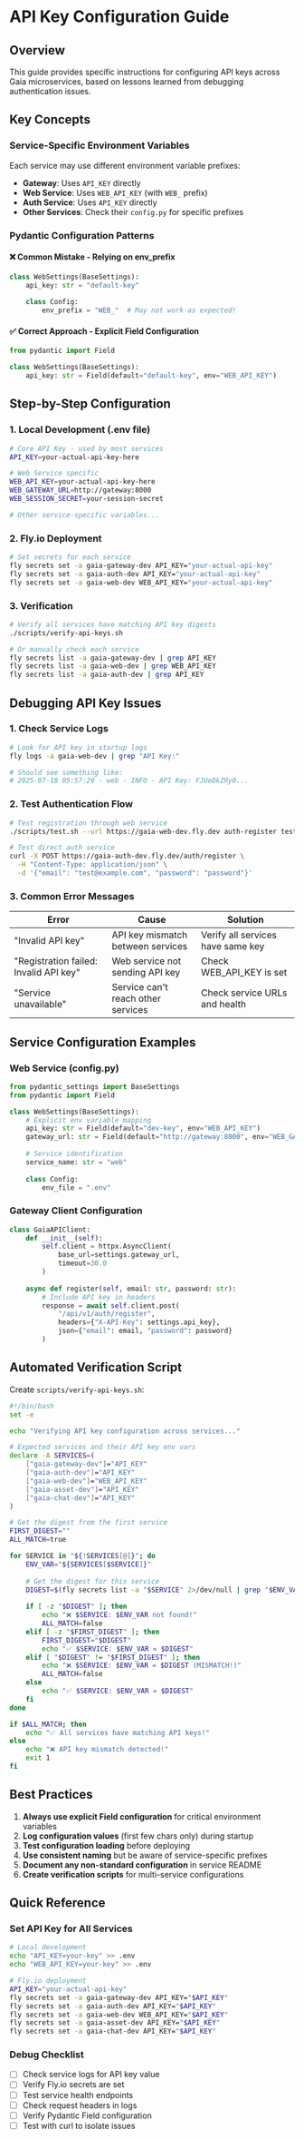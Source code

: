 # API Key Configuration Guide

## Overview
This guide provides specific instructions for configuring API keys across Gaia microservices, based on lessons learned from debugging authentication issues.

## Key Concepts

### Service-Specific Environment Variables
Each service may use different environment variable prefixes:
- **Gateway**: Uses `API_KEY` directly
- **Web Service**: Uses `WEB_API_KEY` (with `WEB_` prefix)
- **Auth Service**: Uses `API_KEY` directly
- **Other Services**: Check their `config.py` for specific prefixes

### Pydantic Configuration Patterns

#### ❌ Common Mistake - Relying on env_prefix
```python
class WebSettings(BaseSettings):
    api_key: str = "default-key"
    
    class Config:
        env_prefix = "WEB_"  # May not work as expected!
```

#### ✅ Correct Approach - Explicit Field Configuration
```python
from pydantic import Field

class WebSettings(BaseSettings):
    api_key: str = Field(default="default-key", env="WEB_API_KEY")
```

## Step-by-Step Configuration

### 1. Local Development (.env file)
```bash
# Core API Key - used by most services
API_KEY=your-actual-api-key-here

# Web Service specific
WEB_API_KEY=your-actual-api-key-here
WEB_GATEWAY_URL=http://gateway:8000
WEB_SESSION_SECRET=your-session-secret

# Other service-specific variables...
```

### 2. Fly.io Deployment
```bash
# Set secrets for each service
fly secrets set -a gaia-gateway-dev API_KEY="your-actual-api-key"
fly secrets set -a gaia-auth-dev API_KEY="your-actual-api-key"
fly secrets set -a gaia-web-dev WEB_API_KEY="your-actual-api-key"
```

### 3. Verification
```bash
# Verify all services have matching API key digests
./scripts/verify-api-keys.sh

# Or manually check each service
fly secrets list -a gaia-gateway-dev | grep API_KEY
fly secrets list -a gaia-web-dev | grep WEB_API_KEY
fly secrets list -a gaia-auth-dev | grep API_KEY
```

## Debugging API Key Issues

### 1. Check Service Logs
```bash
# Look for API key in startup logs
fly logs -a gaia-web-dev | grep "API Key:"

# Should see something like:
# 2025-07-18 05:57:29 - web - INFO - API Key: FJUeDkZRy0...
```

### 2. Test Authentication Flow
```bash
# Test registration through web service
./scripts/test.sh --url https://gaia-web-dev.fly.dev auth-register test@example.com password

# Test direct auth service
curl -X POST https://gaia-auth-dev.fly.dev/auth/register \
  -H "Content-Type: application/json" \
  -d '{"email": "test@example.com", "password": "password"}'
```

### 3. Common Error Messages

| Error | Cause | Solution |
|-------|-------|----------|
| "Invalid API key" | API key mismatch between services | Verify all services have same key |
| "Registration failed: Invalid API key" | Web service not sending API key | Check WEB_API_KEY is set |
| "Service unavailable" | Service can't reach other services | Check service URLs and health |

## Service Configuration Examples

### Web Service (config.py)
```python
from pydantic_settings import BaseSettings
from pydantic import Field

class WebSettings(BaseSettings):
    # Explicit env variable mapping
    api_key: str = Field(default="dev-key", env="WEB_API_KEY")
    gateway_url: str = Field(default="http://gateway:8000", env="WEB_GATEWAY_URL")
    
    # Service identification
    service_name: str = "web"
    
    class Config:
        env_file = ".env"
```

### Gateway Client Configuration
```python
class GaiaAPIClient:
    def __init__(self):
        self.client = httpx.AsyncClient(
            base_url=settings.gateway_url,
            timeout=30.0
        )
    
    async def register(self, email: str, password: str):
        # Include API key in headers
        response = await self.client.post(
            "/api/v1/auth/register",
            headers={"X-API-Key": settings.api_key},
            json={"email": email, "password": password}
        )
```

## Automated Verification Script

Create `scripts/verify-api-keys.sh`:
```bash
#!/bin/bash
set -e

echo "Verifying API key configuration across services..."

# Expected services and their API key env vars
declare -A SERVICES=(
    ["gaia-gateway-dev"]="API_KEY"
    ["gaia-auth-dev"]="API_KEY" 
    ["gaia-web-dev"]="WEB_API_KEY"
    ["gaia-asset-dev"]="API_KEY"
    ["gaia-chat-dev"]="API_KEY"
)

# Get the digest from the first service
FIRST_DIGEST=""
ALL_MATCH=true

for SERVICE in "${!SERVICES[@]}"; do
    ENV_VAR="${SERVICES[$SERVICE]}"
    
    # Get the digest for this service
    DIGEST=$(fly secrets list -a "$SERVICE" 2>/dev/null | grep "$ENV_VAR" | awk '{print $2}')
    
    if [ -z "$DIGEST" ]; then
        echo "❌ $SERVICE: $ENV_VAR not found!"
        ALL_MATCH=false
    elif [ -z "$FIRST_DIGEST" ]; then
        FIRST_DIGEST="$DIGEST"
        echo "✅ $SERVICE: $ENV_VAR = $DIGEST"
    elif [ "$DIGEST" != "$FIRST_DIGEST" ]; then
        echo "❌ $SERVICE: $ENV_VAR = $DIGEST (MISMATCH!)"
        ALL_MATCH=false
    else
        echo "✅ $SERVICE: $ENV_VAR = $DIGEST"
    fi
done

if $ALL_MATCH; then
    echo "✅ All services have matching API keys!"
else
    echo "❌ API key mismatch detected!"
    exit 1
fi
```

## Best Practices

1. **Always use explicit Field configuration** for critical environment variables
2. **Log configuration values** (first few chars only) during startup
3. **Test configuration loading** before deploying
4. **Use consistent naming** but be aware of service-specific prefixes
5. **Document any non-standard configuration** in service README
6. **Create verification scripts** for multi-service configurations

## Quick Reference

### Set API Key for All Services
```bash
# Local development
echo "API_KEY=your-key" >> .env
echo "WEB_API_KEY=your-key" >> .env

# Fly.io deployment
API_KEY="your-actual-api-key"
fly secrets set -a gaia-gateway-dev API_KEY="$API_KEY"
fly secrets set -a gaia-auth-dev API_KEY="$API_KEY"
fly secrets set -a gaia-web-dev WEB_API_KEY="$API_KEY"
fly secrets set -a gaia-asset-dev API_KEY="$API_KEY"
fly secrets set -a gaia-chat-dev API_KEY="$API_KEY"
```

### Debug Checklist
- [ ] Check service logs for API key value
- [ ] Verify Fly.io secrets are set
- [ ] Test service health endpoints
- [ ] Check request headers in logs
- [ ] Verify Pydantic Field configuration
- [ ] Test with curl to isolate issues
